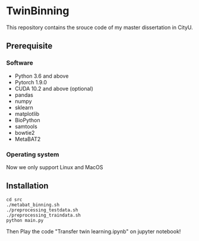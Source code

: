 # TwinBinning  
This repository contains the srouce code of my master dissertation in CityU.  
## Prerequisite  
### Software  
+ Python 3.6 and above  
+ Pytorch 1.9.0  
+ CUDA 10.2 and above (optional)  
+ pandas  
+ numpy  
+ sklearn  
+ matplotlib  
+ BioPython  
+ samtools  
+ bowtie2  
+ MetaBAT2  
### Operating system  
Now we only support Linux and MacOS  
## Installation  
```console  
cd src  
./metabat_binning.sh  
./preprocessing_testdata.sh  
./preprocessing_traindata.sh  
python main.py  
```  
Then Play the code "Transfer twin learning.ipynb" on jupyter notebook!  
